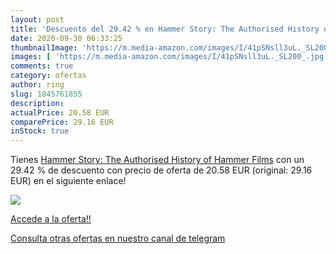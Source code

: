 ```yaml
---
layout: post
title: 'Descuento del 29.42 % en Hammer Story: The Authorised History of '
date: 2020-09-30 06:33:25
thumbnailImage: 'https://m.media-amazon.com/images/I/41pSNsll3uL._SL200_.jpg'
images: [ 'https://m.media-amazon.com/images/I/41pSNsll3uL._SL200_.jpg' ]
comments: true
category: ofertas
author: ring
slug: 1845761855
description:
actualPrice: 20.58 EUR
comparePrice: 29.16 EUR
inStock: true
---
```


Tienes [Hammer Story: The Authorised History of Hammer Films](https://www.amazon.es/dp/1845761855/?tag=redken-21) con un 29.42 % de descuento con precio de oferta de 20.58 EUR (original: 29.16 EUR) en el siguiente enlace!

[![](https://m.media-amazon.com/images/I/41pSNsll3uL._SL200_.jpg)](https://www.amazon.es/dp/1845761855/?tag=redken-21)

[Accede a la oferta!!](https://www.amazon.es/dp/1845761855/?tag=redken-21)

[Consulta otras ofertas en nuestro canal de telegram](https://t.me/s/ofertas25)
